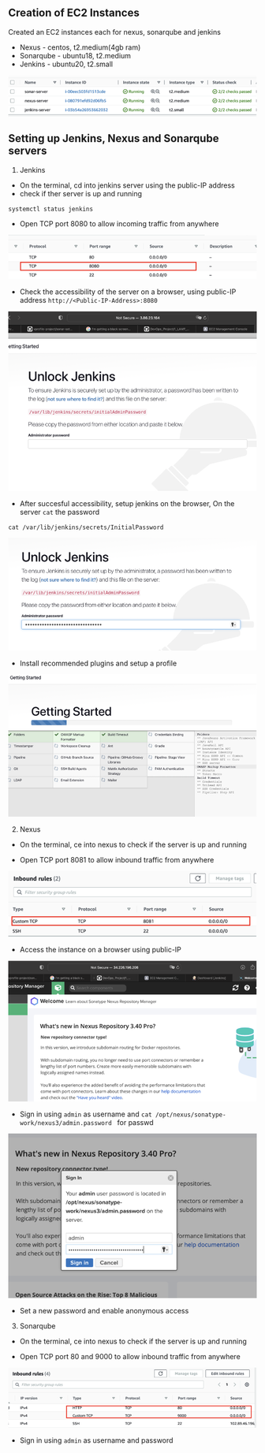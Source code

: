 ## Creation of EC2 Instances

Created an EC2 instances each for nexus, sonarqube and jenkins
* Nexus - centos, t2.medium(4gb ram)
* Sonarqube - ubuntu18, t2.medium
* Jenkins - ubuntu20, t2.small

![](./img/j1.png)

## Setting up Jenkins, Nexus and Sonarqube servers

1. Jenkins

* On the terminal, cd into jenkins server using the public-IP address
* check if ther server is up and running
```
systemctl status jenkins
```

* Open TCP port 8080 to allow incoming traffic from anywhere

![](./img/j2.png)

* Check the accessibility of the server on a browser, using public-IP address
`http://<Public-IP-Address>:8080`

![](./img/j3.png)

* After succesful accessibility, setup jenkins on the browser, On the server `cat` the password
```
cat /var/lib/jenkins/secrets/InitialPassword
```

![](./img/j4.png)

* Install recommended plugins and setup a profile

![](./img/j5.png)

2. Nexus

* On the terminal, ce into nexus to check if the server is up and running

* Open TCP port 8081 to allow inbound traffic from anywhere

![](./img/j6.png)

* Access the instance on a browser using public-IP

![](./img/j7.png)

* Sign in using `admin` as username and `cat /opt/nexus/sonatype-work/nexus3/admin.password ` for passwd

![](./img/j8.png)

* Set a new password and enable anonymous access

3. Sonarqube

* On the terminal, ce into nexus to check if the server is up and running

* Open TCP port 80 and 9000 to allow inbound traffic from anywhere

![](./img/j9.png)

* Sign in using `admin` as username and password
